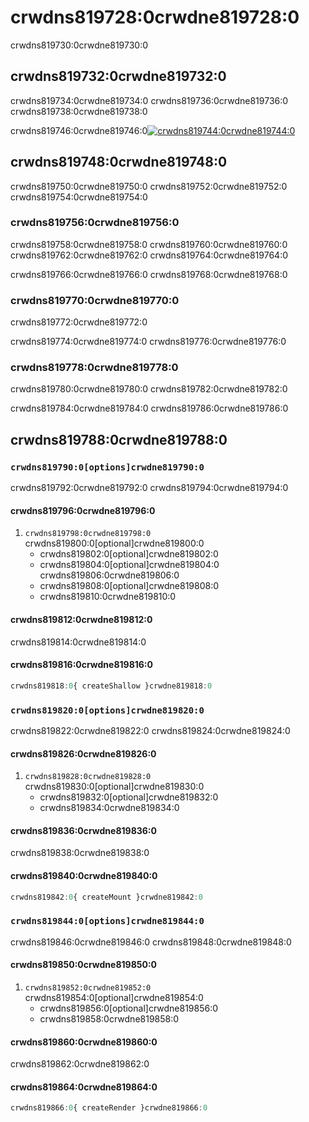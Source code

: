 # crwdns819728:0crwdne819728:0

<p class="description">crwdns819730:0crwdne819730:0</p>

## crwdns819732:0crwdne819732:0

crwdns819734:0crwdne819734:0 crwdns819736:0crwdne819736:0 crwdns819738:0crwdne819738:0

crwdns819746:0crwdne819746:0[![crwdns819744:0crwdne819744:0](crwdns819742:0crwdne819742:0)](crwdns819740:0crwdne819740:0)

## crwdns819748:0crwdne819748:0

crwdns819750:0crwdne819750:0 crwdns819752:0crwdne819752:0 crwdns819754:0crwdne819754:0

### crwdns819756:0crwdne819756:0

crwdns819758:0crwdne819758:0 crwdns819760:0crwdne819760:0 crwdns819762:0crwdne819762:0 crwdns819764:0crwdne819764:0

crwdns819766:0crwdne819766:0 crwdns819768:0crwdne819768:0

### crwdns819770:0crwdne819770:0

crwdns819772:0crwdne819772:0

crwdns819774:0crwdne819774:0 crwdns819776:0crwdne819776:0

### crwdns819778:0crwdne819778:0

crwdns819780:0crwdne819780:0 crwdns819782:0crwdne819782:0

crwdns819784:0crwdne819784:0 crwdns819786:0crwdne819786:0

## crwdns819788:0crwdne819788:0

### `crwdns819790:0[options]crwdne819790:0`

crwdns819792:0crwdne819792:0 crwdns819794:0crwdne819794:0

#### crwdns819796:0crwdne819796:0

1. `crwdns819798:0crwdne819798:0` crwdns819800:0[optional]crwdne819800:0 
    - crwdns819802:0[optional]crwdne819802:0
    - crwdns819804:0[optional]crwdne819804:0 crwdns819806:0crwdne819806:0
    - crwdns819808:0[optional]crwdne819808:0
    - crwdns819810:0crwdne819810:0

#### crwdns819812:0crwdne819812:0

crwdns819814:0crwdne819814:0

#### crwdns819816:0crwdne819816:0

```jsx
crwdns819818:0{ createShallow }crwdne819818:0
```

### `crwdns819820:0[options]crwdne819820:0`

crwdns819822:0crwdne819822:0 crwdns819824:0crwdne819824:0

#### crwdns819826:0crwdne819826:0

1. `crwdns819828:0crwdne819828:0` crwdns819830:0[optional]crwdne819830:0 
    - crwdns819832:0[optional]crwdne819832:0
    - crwdns819834:0crwdne819834:0

#### crwdns819836:0crwdne819836:0

crwdns819838:0crwdne819838:0

#### crwdns819840:0crwdne819840:0

```jsx
crwdns819842:0{ createMount }crwdne819842:0
```

### `crwdns819844:0[options]crwdne819844:0`

crwdns819846:0crwdne819846:0 crwdns819848:0crwdne819848:0

#### crwdns819850:0crwdne819850:0

1. `crwdns819852:0crwdne819852:0` crwdns819854:0[optional]crwdne819854:0 
    - crwdns819856:0[optional]crwdne819856:0
    - crwdns819858:0crwdne819858:0

#### crwdns819860:0crwdne819860:0

crwdns819862:0crwdne819862:0

#### crwdns819864:0crwdne819864:0

```jsx
crwdns819866:0{ createRender }crwdne819866:0
```